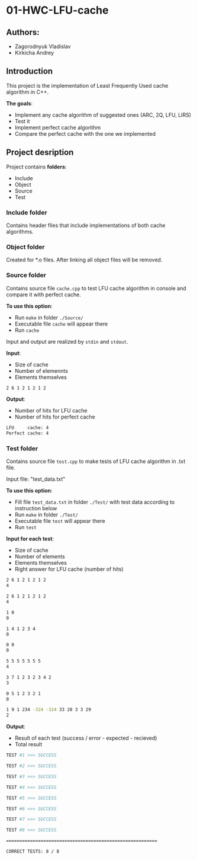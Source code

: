 # 01-HWC-LFU-cache

## Authors:
- Zagorodnyuk Vladislav
- Kirkicha Andrey

## Introduction
This project is the implementation of Least Frequently Used cache algorithm in C++.

**The goals**:
- Implement any cache algorithm of suggested ones (ARC, 2Q, LFU, LIRS)
- Test it
- Implement perfect cache algorithm
- Compare the perfect cache with the one we implemented

## Project desription
Project contains **folders**:
- Include
- Object
- Source
- Test

### Include folder
Contains header files that include implementations of both cache algorithms.

### Object folder
Created for *.o files. After linking all object files will be removed.

### Source folder
Contains source file ``cache.cpp`` to test LFU cache algorithm in console and compare it with perfect cache.

**To use this option**:
- Run ``make`` in folder ``./Source/``
- Executable file ``cache`` will appear there
- Run ``cache``

Input and output are realized by ``stdin`` and ``stdout``.

**Input**:
- Size of cache
- Number of elemennts
- Elements themselves

```bash
2 6 1 2 1 2 1 2
```

**Output**:
- Number of hits for LFU cache
- Number of hits for perfect cache

```bash
LFU     cache: 4
Perfect cache: 4
```

### Test folder
Contains source file ``test.cpp`` to make tests of LFU cache algorithm in .txt file.

Input file: "test_data.txt"

**To use this option**:
- Fill file ``test_data.txt`` in folder ``./Test/`` with test data according to instruction below
- Run ``make`` in folder ``./Test/``
- Executable file ``test`` will appear there
- Run ``test``

**Input for each test**:
- Size of cache
- Number of elements
- Elements themselves
- Right answer for LFU cache (number of hits)

```bash
2 6 1 2 1 2 1 2
4

2 6 1 2 1 2 1 2
4

1 0
0

1 4 1 2 3 4
0

0 0
0

5 5 5 5 5 5 5
4

3 7 1 2 3 2 3 4 2
3

0 5 1 2 3 2 1
0

1 9 1 234 -324 -324 33 28 3 3 29
2

```

**Output**:
- Result of each test (success / error - expected - recieved)
- Total result

```bash
TEST #1 >>> SUCCESS

TEST #2 >>> SUCCESS

TEST #3 >>> SUCCESS

TEST #4 >>> SUCCESS

TEST #5 >>> SUCCESS

TEST #6 >>> SUCCESS

TEST #7 >>> SUCCESS

TEST #8 >>> SUCCESS

=========================================================

CORRECT TESTS: 8 / 8
```
